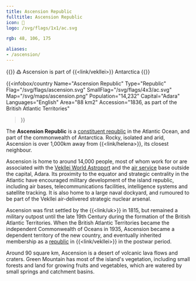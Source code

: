 ```yaml
---
title: Ascension Republic
fulltitle: Ascension Republic
icon: 🐢
logo: /svg/flags/1x1/ac.svg

rgb: 48, 106, 175

aliases:
- /ascension/
---
```

{{<note>}}
߷ Ascension is part of {{<link/vekllei>}} Antarctica
{{</note>}}

{{<infobox/country
	 Name="Ascension Republic"
	 Type="Republic"
	 Flag="/svg/flags/ascension.svg"
	 SmallFlag="/svg/flags/4x3/ac.svg"
	 Map="/svg/maps/ascension.png"
	 Population="14,232"
	 Capital="Adara"
	 Languages="English"
	 Area="88 km2"
	 Accession="1836, as part of the British Atlantic Territories"
 >}}

The <span class="fi fi-ac"></span> **Ascension Republic** is a [constituent republic](/republics/) in the Atlantic Ocean, and part of the commonwealth of Antarctica. Rocky, isolated and arid, Ascension is over 1,000km away from {{<link/helena>}}, its closest neighbour.

Ascension is home to around 14,000 people, most of whom work for or are associated with the [Vekllei World Astroport](/cosmodrome/) and the [air service](/military/) base outside the capital, Adara. Its proximity to the equator and strategic centrality in the Atlantic have encouraged military development of the island republic, including air bases, telecommunications facilities, intelligence systems and satellite tracking. It is also home to a large naval dockyard, and rumoured to be part of the Vekllei air-delivered strategic nuclear arsenal.

Ascension was first settled by the {{<link/uk>}} in 1815, but remained a military outpost until the late 19th Century during the formation of the British Atlantic Territories. When the British Atlantic Territories became the independent Commonwealth of Oceans in 1935, Ascension became a dependent territory of the new country, and eventually inherited membership as a [republic](/republics/) in {{<link/vekllei>}} in the postwar period.

Around 90 square km, Ascension is a desert of volcanic lava flows and craters. Green Mountain has most of the island's vegetation, including small forests and land for growing fruits and vegetables, which are watered by small springs and catchment basins.
